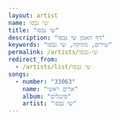 ```yaml
---
layout: artist
name: שי גבסו
title: "שי גבסו"
description: "דף האמן שי גבסו"
keywords: "שירים, מוזיקה, שי גבסו"
permalink: /artists/שי-גבסו
redirect_from:
  - /artists/list/שי גבסו
songs:
  - number: "33063"
    name: "ארים ראשי"
    album: "סינגלים"
    artist: "שי גבסו"
---
```

